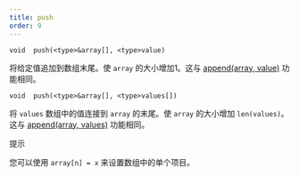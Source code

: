 ```yaml
---
title: push
order: 9
---
```

`void  push(<type>&array[], <type>value)`

将给定值追加到数组末尾。使 `array` 的大小增加1。这与 [append(array, value)](append.html "向数组或字符串添加项目") 功能相同。

`void  push(<type>&array[], <type>values[])`

将 `values` 数组中的值连接到 `array` 的末尾。使 `array` 的大小增加 `len(values)`。这与 [append(array, values)](append.html "向数组或字符串添加项目") 功能相同。

提示

您可以使用 `array[n] = x` 来设置数组中的单个项目。
